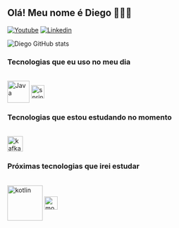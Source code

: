 ## Olá! Meu nome é Diego 🙋🏻‍♂️

[![Youtube](https://img.shields.io/badge/YouTube-FF0000?style=for-the-badge&logo=youtube&logoColor=white)](https://www.youtube.com/@MrBABY151)
[![Linkedin](https://img.shields.io/badge/LinkedIn-0077B5?style=for-the-badge&logo=linkedin&logoColor=white)](https://www.linkedin.com/in/diego-alves-de-oliveira-1396a921a/)

![Diego GitHub stats](https://github-readme-stats.vercel.app/api?username=D1eG0-404&show_icons=true&theme=tokyonight)


### Tecnologias que eu uso no meu dia
<div style="display: inline_block"><br>
  <img align="center" alt="Java" height="50" src="https://cdn.jsdelivr.net/gh/devicons/devicon/icons/java/java-original-wordmark.svg">
  <img align="center" alt="springBoot" height="30"src="https://img.shields.io/badge/Spring%20Boot-6DB33F?logo=springboot&logoColor=fff&style=for-the-badge">
</div>


### Tecnologias que estou estudando no momento
<div style="display: inline_block"><br>
  <img align="center" alt="kafka" height="35" src="https://img.shields.io/badge/Apache%20Kafka-231F20?logo=apachekafka&logoColor=fff&style=for-the-badge">
</div>


### Próximas tecnologias que irei estudar
<div style="display: inline_block"><br>
  <img align="center" alt="kotlin" height="80" src="https://cdn.jsdelivr.net/gh/devicons/devicon/icons/kotlin/kotlin-original-wordmark.svg">
  <img align="center" alt="mongoDb" height="30" src="https://img.shields.io/badge/MongoDB-47A248?logo=mongodb&logoColor=fff&style=for-the-badge">
</div>




<!-- Apenas exemplo para usar neste readme e colocar badges.
<div style="display: inline_block"><br/>
    <img align="center" alt="kotlin" height="30" src="https://img.shields.io/badge/Kotlin-7F52FF?logo=kotlin&logoColor=fff&style=for-the-badge">
</div><br/>  -->
